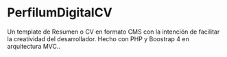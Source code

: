 # PerfilumDigitalCV
Un template de Resumen o CV en formato CMS con la intención de facilitar la creatividad del desarrollador. Hecho con PHP y Boostrap 4 en arquitectura MVC..
